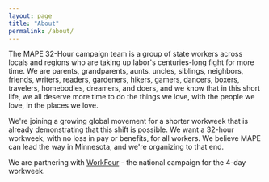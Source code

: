 ```yaml
---
layout: page
title: "About"
permalink: /about/
---
```


The MAPE 32-Hour campaign team is a group of state workers across locals and regions who are taking up labor's centuries-long fight for more time. We are parents, grandparents, aunts, uncles, siblings, neighbors, friends, writers, readers, gardeners, hikers, gamers, dancers, boxers, travelers, homebodies, dreamers, and doers, and we know that in this short life, we all deserve more time to do the things we love, with the people we love, in the places we love. 

We're joining a growing global movement for a shorter workweek that is already demonstrating that this shift is possible. We want a 32-hour workweek, with no loss in pay or benefits, for all workers. We believe MAPE can lead the way in Minnesota, and we're organizing to that end.

We are partnering with [WorkFour](https://workfour.org/) - the national campaign for the 4-day workweek.

